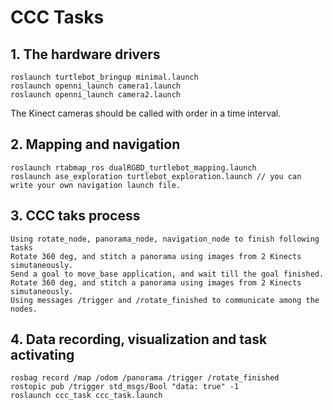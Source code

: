 # CCC Tasks
## 1. The hardware drivers
	roslaunch turtlebot_bringup minimal.launch 
	roslaunch openni_launch camera1.launch 
	roslaunch openni_launch camera2.launch 
The Kinect cameras should be called with order in a time interval.

## 2. Mapping and navigation 
	roslaunch rtabmap_ros dualRGBD_turtlebot_mapping.launch
	roslaunch ase_exploration turtlebot_exploration.launch // you can write your own navigation launch file.

## 3. CCC taks process
    Using rotate_node, panorama_node, navigation_node to finish following tasks
	Rotate 360 deg, and stitch a panorama using images from 2 Kinects simutaneously.
	Send a goal to move_base application, and wait till the goal finished.
	Rotate 360 deg, and stitch a panorama using images from 2 Kinects simutaneously.
	Using messages /trigger and /rotate_finished to communicate among the nodes.

## 4. Data recording, visualization and task activating
    rosbag record /map /odom /panorama /trigger /rotate_finished
    rostopic pub /trigger std_msgs/Bool "data: true" -1
    roslaunch ccc_task ccc_task.launch 